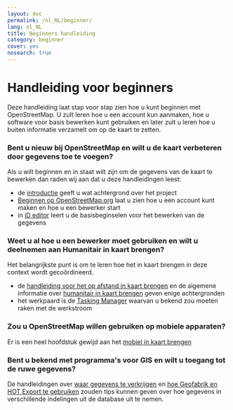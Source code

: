 ```yaml
---
layout: doc
permalink: /nl_NL/beginner/
lang: nl_NL
title: Beginners handleiding
category: beginner
cover: yes
nosearch: true
---
```


Handleiding voor beginners
================


Deze handleiding laat stap voor stap zien hoe u kunt beginnen met OpenStreetMap. U zult leren hoe u een account kun aanmaken, hoe u software voor basis bewerken kunt gebruiken en later zult u leren hoe u buiten informatie verzamelt om op de kaart te zetten. 

### Bent u nieuw bij OpenStreetMap en wilt u de kaart verbeteren door gegevens toe te voegen?

Als u wilt beginnen en in staat wilt zijn om de gegevens van de kaart te bewerken dan raden wij aan dat u deze handleidingen leest:
- de [introductie](/nl_NL/beginner/introduction/) geeft u wat achtergrond over het project
- [Beginnen op OpenStreetMap.org](/nl_NL/beginner/start-osm/) laat u zien hoe u een account kunt maken en hoe u een bewerker start
- in [iD editor](/nl_NL/beginner/id-editor/) leert u de basisbeginselen voor het bewerken van de gegevens


### Weet u al hoe u een bewerker moet gebruiken en wilt u deelnemen aan Humanitair in kaart brengen?

Het belangrijkste punt is om te leren hoe het in kaart brengen in deze context wordt gecoördineerd.
- de [handleiding voor het op afstand in kaart brengen](/nl_NL/coordination/HOT-Remote-Response-Guide/) en de algemene informatie over [humanitair in kaart brengen](/nl_NL/coordination/humanitarian/) geven enige achtergronden
- het werkpaard is de [Tasking Manager](/nl_NL/coordination/tm-user/) waarvan u bekend zou moeten raken met de werkstroom

### Zou u OpenStreetMap willen gebruiken op mobiele apparaten?

Er is een heel hoofdstuk gewijd aan het [mobiel in kaart brengen](/nl_NL/mobile-mapping/)


### Bent u bekend met programma's voor GIS en wilt u toegang tot de ruwe gegevens?

De handleidingen over [waar gegevens te verkrijgen](/nl_NL/osm-data/getting-data/) en [hoe Geofabrik en HOT Export te gebruiken](/nl_NL/osm-data/geofabrik-and-hot-export/) zouden tips kunnen geven over hoe gegevens in verschillende indelingen uit de database uit te nemen.